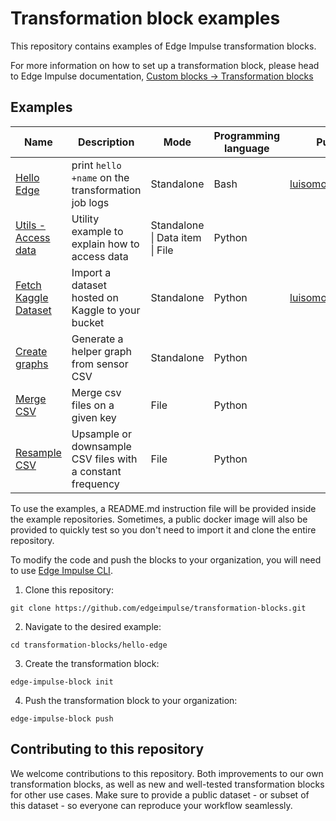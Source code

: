 # Transformation block examples

This repository contains examples of Edge Impulse transformation blocks.

For more information on how to set up a transformation block, please head to Edge Impulse documentation, [Custom blocks -> Transformation blocks](https://docs.edgeimpulse.com/docs/edge-impulse-studio/organizations/custom-blocks/transformation-blocks)

## Examples

<table>
  <thead>
    <tr>
      <th>Name</th>
      <th>Description</th>
      <th>Mode</th>
      <th>Programming language</th>
      <th>Public docker image (optional)</th>
    </tr>
  </thead>
  <tbody>
    <tr>
      <td><a href="/hello-edge/">Hello Edge</a></td>
      <td>print <code>hello +name</code> on the transformation job logs</td>
      <td>Standalone</td>
      <td>Bash</td>
      <td><a href="https://hub.docker.com/r/luisomoreau/hello_edge" target="_blank">luisomoreau/hello_edge:latest</a></td>
    </tr>
     <tr>
      <td><a href="/utils-access-data/">Utils - Access data</a></td>
      <td>Utility example to explain how to access data</td>
      <td>Standalone | Data item | File</td>
      <td>Python</td>
      <td></td>
    </tr>
    <tr>
      <td><a href="/fetch-kaggle-dataset/">Fetch Kaggle Dataset</a></td>
      <td>Import a dataset hosted on Kaggle to your bucket</td>
      <td>Standalone</td>
      <td>Python</td>
      <td><a href="https://hub.docker.com/r/luisomoreau/ei_fetch_kaggle_dataset" target="_blank">luisomoreau/ei_fetch_kaggle_dataset:latest</a></td>
    </tr>
    <tr>
      <td><a href="/create-graphs/">Create graphs</a></td>
      <td>Generate a helper graph from sensor CSV</td>
      <td>Standalone</td>
      <td>Python</td>
      <td></td>
    </tr>
    <tr>
      <td><a href="/merge-csv/">Merge CSV</a></td>
      <td>Merge csv files on a given key</td>
      <td>File</td>
      <td>Python</td>
      <td></td>
    </tr>
    <tr>
      <td><a href="/resample-csv/">Resample CSV</a></td>
      <td>Upsample or downsample CSV files with a constant frequency</td>
      <td>File</td>
      <td>Python</td>
      <td></td>
    </tr>
    
  </tbody>
</table>

To use the examples, a README.md instruction file will be provided inside the example repositories. Sometimes, a public docker image will also be provided to quickly test so you don't need to import it and clone the entire repository.

To modify the code and push the blocks to your organization, you will need to use [Edge Impulse CLI](https://docs.edgeimpulse.com/docs/tools/edge-impulse-cli).

1. Clone this repository:

```
git clone https://github.com/edgeimpulse/transformation-blocks.git
```

2. Navigate to the desired example:

```
cd transformation-blocks/hello-edge
```

3. Create the transformation block:

```
edge-impulse-block init
```

4. Push the transformation block to your organization:

```
edge-impulse-block push
```

## Contributing to this repository

We welcome contributions to this repository. Both improvements to our own transformation blocks, as well as new and well-tested transformation blocks for other use cases. Make sure to provide a public dataset - or subset of this dataset - so everyone can reproduce your workflow seamlessly.
